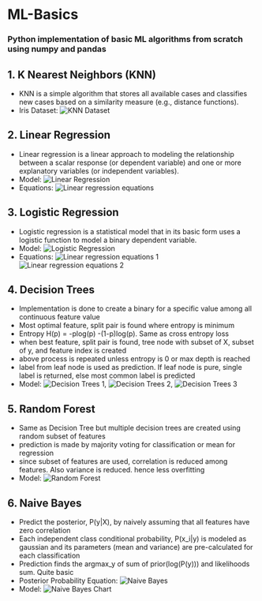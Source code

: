 # ML-Basics
### Python implementation of basic ML algorithms from scratch using numpy and pandas

## 1. K Nearest Neighbors (KNN)
- KNN is a simple algorithm that stores all available cases and classifies new cases based on a similarity measure (e.g., distance functions).
- Iris Dataset: ![KNN Dataset](images/knn.png)

## 2. Linear Regression
- Linear regression is a linear approach to modeling the relationship between a scalar response (or dependent variable) and one or more explanatory variables (or independent variables).
- Model: 
![Linear Regression](images/linreg.png)
- Equations: 
![Linear regression equations](images/linearreg_equations.png)


## 3. Logistic Regression
- Logistic regression is a statistical model that in its basic form uses a logistic function to model a binary dependent variable.
- Model: 
![Logistic Regression](images/logreg.png)
- Equations: 
![Linear regression equations 1](images/logreg_eq_1.png) ![Linear regression equations 2](images/logreg_eq_2.png)
## 4. Decision Trees
- Implementation is done to create a binary for a specific value among all continuous feature value
- Most optimal feature, split pair is found where entropy is minimum 
- Entropy H(p) = -plog(p) -(1-p)log(p). Same as cross entropy loss
- when best feature, split pair is found, tree node with subset of X, subset of y, and feature index is created
- above process is repeated unless entropy is 0 or max depth is reached
- label from leaf node is used as prediction. If leaf node is pure, single label is returned, else most common label is predicted
- Model: ![Decision Trees 1](images/DecisionTree/chart19.png), ![Decision Trees 2](images/DecisionTree/chart23.png), ![Decision Trees 3](images/DecisionTree/chart29.png)

## 5. Random Forest
- Same as Decision Tree but multiple decision trees are created using random subset of features
- prediction is made by majority voting for classification or mean for regression
- since subset of features are used, correlation is reduced among features. Also variance is reduced. hence less overfitting 
- Model: ![Random Forest](images/rand_forest.png)

## 6. Naive Bayes
- Predict the posterior, P(y|X), by naively assuming that all features have zero correlation
- Each independent class conditional probability, P(x_i|y) is modeled as gaussian and its parameters (mean and variance) are pre-calculated for each classification
- Prediction finds the argmax_y of sum of prior(log(P(y))) and likelihoods sum. Quite basic
- Posterior Probability Equation: ![Naive Bayes](images/naive-bayes.png)
- Model: ![Naive Bayes Chart](images/naive_bayes_visualization.png)
